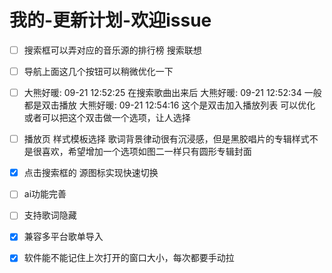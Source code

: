 # 我的-更新计划-欢迎issue

- [ ] 搜索框可以弄对应的音乐源的排行榜 搜索联想
- [ ] 导航上面这几个按钮可以稍微优化一下
- [ ] 大熊好暖: 09-21 12:52:25 在搜索歌曲出来后 大熊好暖: 09-21 12:52:34 一般都是双击播放 大熊好暖: 09-21 12:54:16 这个是双击加入播放列表   可以优化   或者可以把这个双击做一个选项，让人选择
- [ ] 播放页 样式模板选择 歌词背景律动很有沉浸感，但是黑胶唱片的专辑样式不是很喜欢，希望增加一个选项如图二一样只有圆形专辑封面
- [x] 点击搜索框的 源图标实现快速切换
- [ ] ai功能完善
- [ ] 支持歌词隐藏
- [x] 兼容多平台歌单导入
- [x] 软件能不能记住上次打开的窗口大小，每次都要手动拉

